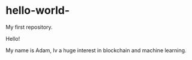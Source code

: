 # hello-world-
My first repository. 

Hello!

My name is Adam, Iv a huge interest in blockchain and machine learning. 
